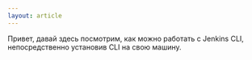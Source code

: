 ```yaml
---
layout: article
---
```

Привет, давай здесь посмотрим, как можно работать с Jenkins CLI, непосредственно установив CLI на свою машину.
